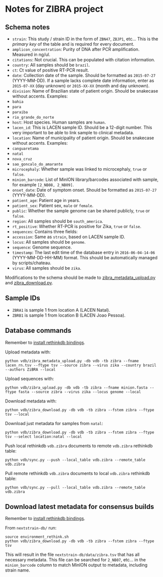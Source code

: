 # Notes for ZIBRA project

## Schema notes

* `strain`: This study / strain ID in the form of `ZBN47`, `ZBJP1`, etc... This is the *primary key* of the table and is required for every document.
* `amplicon_concentration`: Purity of DNA after PCR amplification. Measured in ng/ul.
* `citations`: Not crucial. This can be populated with citation information.
* `country`: All samples should be `brazil`.
* `ct`: Ct value of positive RT-PCR result.
* `date`: Collection date of the sample. Should be formatted as `2015-07-27` (YYYY-MM-DD). If a sample lacks complete date information, enter as `2015-07-XX` (day unknown) or `2015-XX-XX` (month and day unknown).
* `division`: Name of Brazilian state of patient origin. Should be snakecase without accents. Examples:
 * `bahia`
 * `para`
 * `paraiba`
 * `rio_grande_do_norte`
* `host`: Host species. Human samples are `human`.
* `lacen_id`: This is LACEN sample ID. Should be a 12-digit number. This very important to be able to link sample to clinical metadata.
* `location`: Name of municipality of patient origin. Should be snakecase without accents. Examples:
 * `canguaretama`
 * `natal` 
 * `nova_cruz`
 * `sao_goncalo_do_amarante`
* `microcephaly`: Whether sample was linked to microcephaly, `true` or `false`.
* `minion_barcode`: List of MinION library/barcodes associated with sample, for example `[2_NB08, 2_NB09]`.
* `onset_date`: Date of symptom onset. Should be formatted as `2015-07-27` (YYYY-MM-DD). 
* `patient_age`: Patient age in years.
* `patient_sex`: Patient sex, `male` or `female`.
* `public`: Whether the sample genome can be shared publicly, `true` or `false`.
* `region`: All samples should be `south_america`.
* `rt_positive`: Whether RT-PCR is positive for Zika, `true` or `false`.
* `sequences`: Contains three fields:
 * `accession`: Same as `strain`, based on LACEN sample ID.
 * `locus`: All samples should be `genome`.
 * `sequence`: Genome sequence.
* `timestamp`: The last edit time of the database entry in `2016-06-04-14-06` (YYYY-MM-DD-HH-MM) format. This should be
automatically managed by scripts/chateau.
* `virus`: All samples should be `zika`.

Modifications to the schema should be made to [zibra_metadata_upload.py]() and [zibra_download.py]().

## Sample IDs

* `ZBRA1` is sample 1 from location A (LACEN Natal).
* `ZBRB1` is sample 1 from location B (LACEN Joao Pessoa).

## Database commands

Remember to [install rethinkdb bindings](README.md#install).

Upload metadata with:

    python vdb/zibra_metadata_upload.py -db vdb -tb zibra --fname lacen_rn.tsv --ftype tsv --source zibra --virus zika --country brazil --authors ZiBRA --local

Upload sequences with:

    python vdb/zibra_upload.py -db vdb -tb zibra --fname minion.fasta --ftype fasta --source zibra --virus zika --locus genome --local

Download metadata with:

    python vdb/zibra_download.py -db vdb -tb zibra --fstem zibra --ftype tsv --local
    
Download just metadata for samples from `natal`:

    python vdb/zibra_download.py -db vdb -tb zibra --fstem zibra --ftype tsv --select location:natal --local

Push local rethinkdb `vdb.zibra` documents to remote `vdb.zibra` rethinkdb table:
	
	python vdb/sync.py --push --local_table vdb.zibra --remote_table vdb.zibra
	
Pull remote rethinkdb `vdb.zibra` documents to local `vdb.zibra` rethinkdb table:

	python vdb/sync.py --pull --local_table vdb.zibra --remote_table vdb.zibra

## Download latest metadata for consensus builds

Remember to [install rethinkdb bindings](README.md#install).

From `nextstrain-db/` run:

    source environment_rethink.sh
    python vdb/zibra_download.py -db vdb -tb zibra --fstem zibra --ftype tsv

This will result in the file `nextstrain-db/data/zibra.tsv` that has all necessary metadata. This file can be searched for `2_NB07`, etc... in the `minion_barcode` column to match MinION output to metadata, including strain name.
